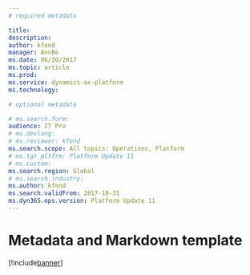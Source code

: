 ```yaml
---
# required metadata

title: 
description: 
author: kfend
manager: AnnBe
ms.date: 06/20/2017
ms.topic: article
ms.prod: 
ms.service: dynamics-ax-platform
ms.technology: 

# optional metadata

# ms.search.form:  
audience: IT Pro
# ms.devlang: 
# ms.reviewer: kfend
ms.search.scope: All topics: Operations, Platform 
# ms.tgt_pltfrm: Platform Update 11
# ms.custom: 
ms.search.region: Global
# ms.search.industry: 
ms.author: kfend
ms.search.validFrom: 2017-10-31
ms.dyn365.ops.version: Platform Update 11
---
```


# Metadata and Markdown template

[!include[banner](../includes/banner.md)]
